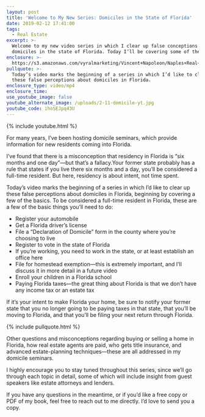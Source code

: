 ```yaml
---
layout: post
title: 'Welcome to My New Series: Domiciles in the State of Florida'
date: 2019-02-12 17:41:00
tags:
  - Real Estate
excerpt: >-
  Welcome to my new video series in which I clear up false conceptions about
  domiciles in the state of Florida. Today I’ll be covering some of the basics.
enclosure: >-
  https://s3.amazonaws.com/vyralmarketing/Vincent+Napoleon/Naples+Real+Estate+Agent+_+Domicile+Intro.mp4
pullquote: >-
  Today’s video marks the beginning of a series in which I’d like to clear up
  these false perceptions about domiciles in Florida.
enclosure_type: video/mp4
enclosure_time:
use_youtube_image: false
youtube_alternate_image: /uploads/2-11-domicile-yt.jpg
youtube_code: ihoSEJpq43U
---
```


{% include youtube.html %}

For many years, I’ve been hosting domicile seminars, which provide information for new residents coming into Florida.

I’ve found that there is a misconception that residency in Florida is “six months and one day”—but that’s a fallacy.Your former state probably has a rule that states if you live there six months and a day, you’ll be considered a full-time resident. But here, residency is about intent, not time spent.

Today’s video marks the beginning of a series in which I’d like to clear up these false perceptions about domiciles in Florida, beginning by covering a few of the basics. To be considered a full-time resident in Florida, these are a few of the basic things you’ll need to do:

* Register your automobile
* Get a Florida driver’s license
* File a “Declaration of Domicile” form in the county where you’re choosing to live
* Register to vote in the state of Florida
* If you’re working, you need to work in the state, or at least establish an office here
* File for homestead exemption—this is extremely important, and I’ll discuss it in more detail in a future video
* Enroll your children in a Florida school
* Paying Florida taxes—the great thing about Florida is that we don’t have any income tax or an estate tax

If it’s your intent to make Florida your home, be sure to notify your former state that you no longer going to be paying taxes in that state, that you’ll be moving to Florida, and that you’ll be filing your next return through Florida.

{% include pullquote.html %}

Other questions and misconceptions regarding buying or selling a home in Florida, how real estate agents are paid, who gets title insurance, and advanced estate-planning techniques—these are all addressed in my domicile seminars.

I highly encourage you to stay tuned throughout this series, since we’ll go through each topic in detail, some of which will include insight from guest speakers like estate attorneys and lenders.

If you have any questions in the meantime, or if you’d like a free copy or PDF of my book, feel free to reach out to me directly. I’d love to send you a copy.